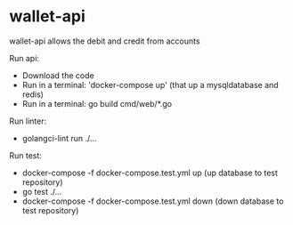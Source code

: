 # wallet-api

wallet-api allows the debit and credit from accounts

Run api:
- Download the code
- Run in a terminal: 'docker-compose up' (that up a mysqldatabase and redis)
- Run in a terminal: go build cmd/web/*.go

Run linter:
- golangci-lint run ./...

Run test:
- docker-compose -f docker-compose.test.yml up (up database to test repository)
- go test ./...
- docker-compose -f docker-compose.test.yml down (down database to test repository)
